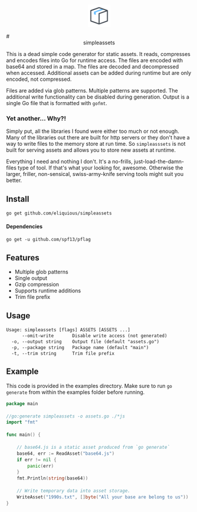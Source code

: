 <p align="center"><img style="margin:0px;" src="icon.png" width="60"></p>
# <div align="center">simpleassets</div>

This is a dead simple code generator for static assets. It reads, compresses and encodes files into Go for runtime access. The files are encoded with base64 and stored in a map. The files are decoded and decompressed when accessed. Additional assets can be added during runtime but are only encoded, not compressed.

Files are added via glob patterns. Multiple patterns are supported. The additional write functionality can be disabled during generation. Output is a single Go file that is formatted with `gofmt`.

### Yet another... Why?!

Simply put, all the libraries I found were either too much or not enough. Many of the libraries out there are built for http servers or they don't have a way to write files to the memory store at run time. So `simpleasssets` is not built for serving assets and allows you to store new assets at runtime.

Everything I need and nothing I don't. It's a no-frills, just-load-the-damn-files type of tool. If that's what your looking for, awesome. Otherwise the larger, friller, non-sensical, swiss-army-knife serving tools might suit you better.

## Install

```
go get github.com/eliquious/simpleassets
```

#### Dependencies

```
go get -u github.com/spf13/pflag
```

## Features

- Multiple glob patterns
- Single output
- Gzip compression
- Supports runtime additions
- Trim file prefix

## Usage

```
Usage: simpleassets [flags] ASSETS [ASSETS ...] 
      --omit-write       Disable write access (not generated)
  -o, --output string    Output file (default "assets.go")
  -p, --package string   Package name (default "main")
  -t, --trim string      Trim file prefix
```

## Example

This code is provided in the examples directory. Make sure to run `go generate` from within the examples folder before running. 

```go
package main

//go:generate simpleassets -o assets.go ./*js
import "fmt"

func main() {

	// base64.js is a static asset produced from `go generate`
	base64, err := ReadAsset("base64.js")
	if err != nil {
		panic(err)
	}
	fmt.Println(string(base64))

	// Write temporary data into asset storage.
	WriteAsset("1990s.txt", []byte("All your base are belong to us"))
}

```
